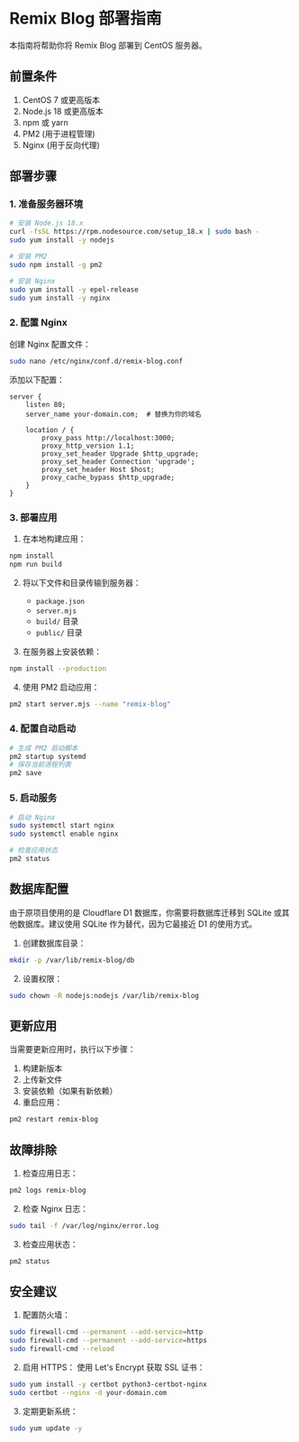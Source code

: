 # Remix Blog 部署指南

本指南将帮助你将 Remix Blog 部署到 CentOS 服务器。

## 前置条件

1. CentOS 7 或更高版本
2. Node.js 18 或更高版本
3. npm 或 yarn
4. PM2 (用于进程管理)
5. Nginx (用于反向代理)

## 部署步骤

### 1. 准备服务器环境

```bash
# 安装 Node.js 18.x
curl -fsSL https://rpm.nodesource.com/setup_18.x | sudo bash -
sudo yum install -y nodejs

# 安装 PM2
sudo npm install -g pm2

# 安装 Nginx
sudo yum install -y epel-release
sudo yum install -y nginx
```

### 2. 配置 Nginx

创建 Nginx 配置文件：

```bash
sudo nano /etc/nginx/conf.d/remix-blog.conf
```

添加以下配置：

```nginx
server {
    listen 80;
    server_name your-domain.com;  # 替换为你的域名

    location / {
        proxy_pass http://localhost:3000;
        proxy_http_version 1.1;
        proxy_set_header Upgrade $http_upgrade;
        proxy_set_header Connection 'upgrade';
        proxy_set_header Host $host;
        proxy_cache_bypass $http_upgrade;
    }
}
```

### 3. 部署应用

1. 在本地构建应用：
```bash
npm install
npm run build
```

2. 将以下文件和目录传输到服务器：
   - `package.json`
   - `server.mjs`
   - `build/` 目录
   - `public/` 目录

3. 在服务器上安装依赖：
```bash
npm install --production
```

4. 使用 PM2 启动应用：
```bash
pm2 start server.mjs --name "remix-blog"
```

### 4. 配置自动启动

```bash
# 生成 PM2 启动脚本
pm2 startup systemd
# 保存当前进程列表
pm2 save
```

### 5. 启动服务

```bash
# 启动 Nginx
sudo systemctl start nginx
sudo systemctl enable nginx

# 检查应用状态
pm2 status
```

## 数据库配置

由于原项目使用的是 Cloudflare D1 数据库，你需要将数据库迁移到 SQLite 或其他数据库。建议使用 SQLite 作为替代，因为它最接近 D1 的使用方式。

1. 创建数据库目录：
```bash
mkdir -p /var/lib/remix-blog/db
```

2. 设置权限：
```bash
sudo chown -R nodejs:nodejs /var/lib/remix-blog
```

## 更新应用

当需要更新应用时，执行以下步骤：

1. 构建新版本
2. 上传新文件
3. 安装依赖（如果有新依赖）
4. 重启应用：
```bash
pm2 restart remix-blog
```

## 故障排除

1. 检查应用日志：
```bash
pm2 logs remix-blog
```

2. 检查 Nginx 日志：
```bash
sudo tail -f /var/log/nginx/error.log
```

3. 检查应用状态：
```bash
pm2 status
```

## 安全建议

1. 配置防火墙：
```bash
sudo firewall-cmd --permanent --add-service=http
sudo firewall-cmd --permanent --add-service=https
sudo firewall-cmd --reload
```

2. 启用 HTTPS：
使用 Let's Encrypt 获取 SSL 证书：
```bash
sudo yum install -y certbot python3-certbot-nginx
sudo certbot --nginx -d your-domain.com
```

3. 定期更新系统：
```bash
sudo yum update -y
```
